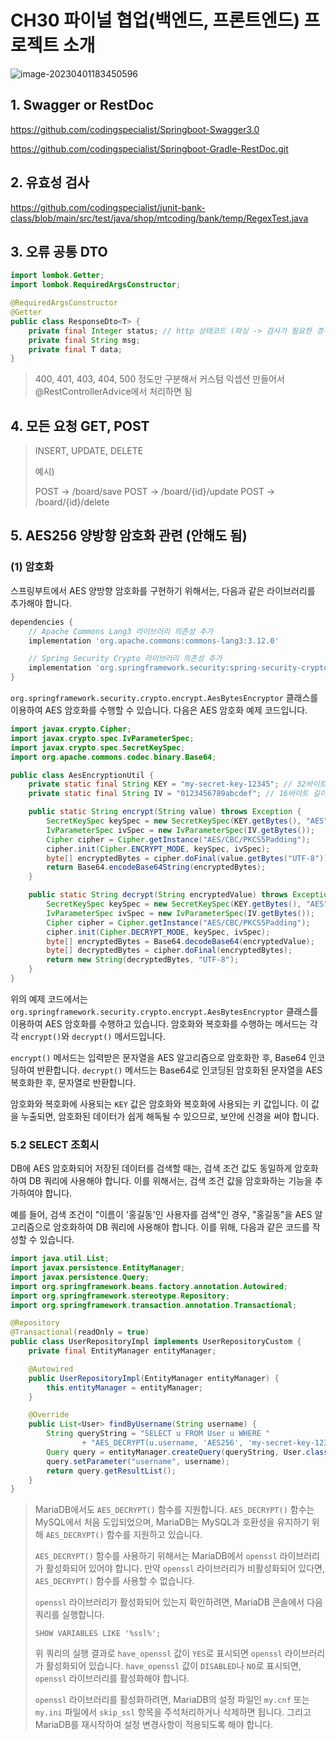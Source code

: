 # CH30 파이널 협업(백엔드, 프론트엔드) 프로젝트 소개

![image-20230401183450596](C:\Users\ssarm\AppData\Roaming\Typora\typora-user-images\image-20230401183450596.png)

## 1. Swagger or RestDoc

https://github.com/codingspecialist/Springboot-Swagger3.0

https://github.com/codingspecialist/Springboot-Gradle-RestDoc.git

## 2. 유효성 검사

https://github.com/codingspecialist/junit-bank-class/blob/main/src/test/java/shop/mtcoding/bank/temp/RegexTest.java

## 3. 오류 공통 DTO

```java
import lombok.Getter;
import lombok.RequiredArgsConstructor;

@RequiredArgsConstructor
@Getter
public class ResponseDto<T> {
    private final Integer status; // http 상태코드 (파싱 -> 검사가 필요한 경우도 있음)
    private final String msg;
    private final T data;
}
```

> 400, 401, 403, 404, 500 정도만 구분해서 커스텀 익셉션 만들어서 @RestControllerAdvice에서 처리하면 됨

## 4. 모든 요청 GET, POST

> INSERT, UPDATE, DELETE
>
> 예시)
>
> POST -> /board/save
> POST -> /board/{id}/update
> POST -> /board/{id}/delete

## 5. AES256 양방향 암호화 관련 (안해도 됨)

### (1) 암호화

스프링부트에서 AES 양방향 암호화를 구현하기 위해서는, 다음과 같은 라이브러리를 추가해야 합니다.

```groovy
dependencies {
    // Apache Commons Lang3 라이브러리 의존성 추가
    implementation 'org.apache.commons:commons-lang3:3.12.0'

    // Spring Security Crypto 라이브러리 의존성 추가
    implementation 'org.springframework.security:spring-security-crypto:5.6.1'
}
```

`org.springframework.security.crypto.encrypt.AesBytesEncryptor` 클래스를 이용하여 AES 암호화를 수행할 수 있습니다. 다음은 AES 암호화 예제 코드입니다.

```java
import javax.crypto.Cipher;
import javax.crypto.spec.IvParameterSpec;
import javax.crypto.spec.SecretKeySpec;
import org.apache.commons.codec.binary.Base64;

public class AesEncryptionUtil {
    private static final String KEY = "my-secret-key-12345"; // 32바이트 길이의 키
    private static final String IV = "0123456789abcdef"; // 16바이트 길이의 초기화 벡터

    public static String encrypt(String value) throws Exception {
        SecretKeySpec keySpec = new SecretKeySpec(KEY.getBytes(), "AES");
        IvParameterSpec ivSpec = new IvParameterSpec(IV.getBytes());
        Cipher cipher = Cipher.getInstance("AES/CBC/PKCS5Padding");
        cipher.init(Cipher.ENCRYPT_MODE, keySpec, ivSpec);
        byte[] encryptedBytes = cipher.doFinal(value.getBytes("UTF-8"));
        return Base64.encodeBase64String(encryptedBytes);
    }

    public static String decrypt(String encryptedValue) throws Exception {
        SecretKeySpec keySpec = new SecretKeySpec(KEY.getBytes(), "AES");
        IvParameterSpec ivSpec = new IvParameterSpec(IV.getBytes());
        Cipher cipher = Cipher.getInstance("AES/CBC/PKCS5Padding");
        cipher.init(Cipher.DECRYPT_MODE, keySpec, ivSpec);
        byte[] encryptedBytes = Base64.decodeBase64(encryptedValue);
        byte[] decryptedBytes = cipher.doFinal(encryptedBytes);
        return new String(decryptedBytes, "UTF-8");
    }
}
```

위의 예제 코드에서는 `org.springframework.security.crypto.encrypt.AesBytesEncryptor` 클래스를 이용하여 AES 암호화를 수행하고 있습니다. 암호화와 복호화를 수행하는 메서드는 각각 `encrypt()`와 `decrypt()` 메서드입니다.

`encrypt()` 메서드는 입력받은 문자열을 AES 알고리즘으로 암호화한 후, Base64 인코딩하여 반환합니다. `decrypt()` 메서드는 Base64로 인코딩된 암호화된 문자열을 AES 복호화한 후, 문자열로 반환합니다.

암호화와 복호화에 사용되는 `KEY` 값은 암호화와 복호화에 사용되는 키 값입니다. 이 값을 누출되면, 암호화된 데이터가 쉽게 해독될 수 있으므로, 보안에 신경을 써야 합니다.

### 5.2 SELECT 조회시

DB에 AES 암호화되어 저장된 데이터를 검색할 때는, 검색 조건 값도 동일하게 암호화하여 DB 쿼리에 사용해야 합니다. 이를 위해서는, 검색 조건 값을 암호화하는 기능을 추가하여야 합니다.

예를 들어, 검색 조건이 "이름이 '홍길동'인 사용자를 검색"인 경우, "홍길동"을 AES 알고리즘으로 암호화하여 DB 쿼리에 사용해야 합니다. 이를 위해, 다음과 같은 코드를 작성할 수 있습니다.

```java
import java.util.List;
import javax.persistence.EntityManager;
import javax.persistence.Query;
import org.springframework.beans.factory.annotation.Autowired;
import org.springframework.stereotype.Repository;
import org.springframework.transaction.annotation.Transactional;

@Repository
@Transactional(readOnly = true)
public class UserRepositoryImpl implements UserRepositoryCustom {
    private final EntityManager entityManager;

    @Autowired
    public UserRepositoryImpl(EntityManager entityManager) {
        this.entityManager = entityManager;
    }

    @Override
    public List<User> findByUsername(String username) {
        String queryString = "SELECT u FROM User u WHERE "
                + "AES_DECRYPT(u.username, 'AES256', 'my-secret-key-12345') = :username";
        Query query = entityManager.createQuery(queryString, User.class);
        query.setParameter("username", username);
        return query.getResultList();
    }
}
```

> MariaDB에서도 `AES_DECRYPT()` 함수를 지원합니다. `AES_DECRYPT()` 함수는 MySQL에서 처음 도입되었으며, MariaDB는 MySQL과 호환성을 유지하기 위해 `AES_DECRYPT()` 함수를 지원하고 있습니다.
>
> `AES_DECRYPT()` 함수를 사용하기 위해서는 MariaDB에서 `openssl` 라이브러리가 활성화되어 있어야 합니다. 만약 `openssl` 라이브러리가 비활성화되어 있다면, `AES_DECRYPT()` 함수를 사용할 수 없습니다.
>
> `openssl` 라이브러리가 활성화되어 있는지 확인하려면, MariaDB 콘솔에서 다음 쿼리를 실행합니다.
>
> ```
> SHOW VARIABLES LIKE '%ssl%';
> ```
>
> 위 쿼리의 실행 결과로 `have_openssl` 값이 `YES`로 표시되면 `openssl` 라이브러리가 활성화되어 있습니다. `have_openssl` 값이 `DISABLED`나 `NO`로 표시되면, `openssl` 라이브러리를 활성화해야 합니다.
>
> `openssl` 라이브러리를 활성화하려면, MariaDB의 설정 파일인 `my.cnf` 또는 `my.ini` 파일에서 `skip_ssl` 항목을 주석처리하거나 삭제하면 됩니다. 그리고 MariaDB를 재시작하여 설정 변경사항이 적용되도록 해야 합니다.